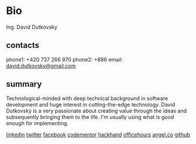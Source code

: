 # Bio

Ing. David Dutkovsky

## contacts
phone1: +420 737 266 970
phone2: +886 
email: david.dutkovsky@gmail.com

## summary
Technological-minded with deep technical background in software development and huge interest in cutting-the-edge technology. 
David Dutkovský is a very passionate about creating value through the ideas and subsequently bringing them to the life. 
I'm usually using what is good enough for implementing.

[linkedin](https://tw.linkedin.com/in/daviddutkovsky)
[twitter](https://twitter.com/daviddutkovsky)
[facebook](https://www.facebook.com/dutkovsky?ref=bookmarks)
[codementor](https://www.codementor.io/daviddutkovsky)
[hackhand](https://hackhands.com/xantin/)
[officehours](https://officehours.io/people/xantin)
[angel.co](https://angel.co/david-dutkovsky)
[github](https://github.com/xantin)

